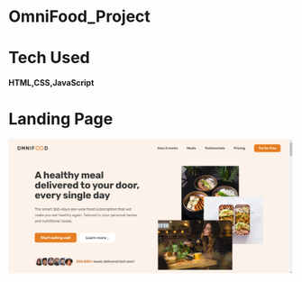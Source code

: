 # OmniFood_Project

<h1>Tech Used</h1><span><strong>HTML,CSS,JavaScript</strong</span>
<h1>Landing Page</h1>
<img src="img/landing.png">
